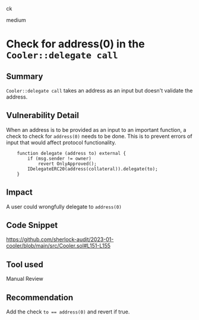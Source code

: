 ck

medium

# Check for address(0) in the `Cooler::delegate call`

## Summary

`Cooler::delegate call` takes an address as an input but doesn't validate the address.

## Vulnerability Detail

When an address is to be provided as an input to an important function, a check to check for `address(0)` needs to be done.
This is to prevent errors of input that would affect protocol functionality.

```solidity
    function delegate (address to) external {
        if (msg.sender != owner) 
            revert OnlyApproved();
        IDelegateERC20(address(collateral)).delegate(to);
    }  
```

## Impact

A user could wrongfully delegate to `address(0)`

## Code Snippet

https://github.com/sherlock-audit/2023-01-cooler/blob/main/src/Cooler.sol#L151-L155

## Tool used

Manual Review

## Recommendation

Add the check `to == address(0)` and revert if true.